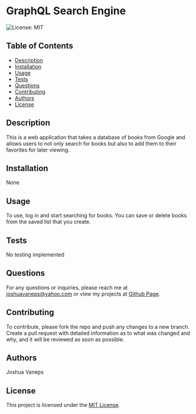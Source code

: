 # GraphQL Search Engine

![License: MIT](https://img.shields.io/badge/License-MIT-yellow.svg)

## Table of Contents
- [Description](#description)
- [Installation](#installation)
- [Usage](#usage)
- [Tests](#tests)
- [Questions](#questions)
- [Contributing](#contributing)
- [Authors](#authors)
- [License](#license)

## Description
This is a web application that takes a database of books from Google and allows users to not only search for books but also to add them to their favorites for later viewing.

## Installation
None

## Usage
To use, log in and start searching for books. You can save or delete books from the saved list that you create.

## Tests
No testing implemented

## Questions
For any questions or inquiries, please reach me at joshuavaneps@yahoo.com or view my projects at [Github Page](https://github.com/JoshuaVaneps).

## Contributing
To contribute, please fork the repo and push any changes to a new branch. Create a pull request with detailed information as to what was changed and why, and it will be reviewed as soon as possible.

## Authors
Joshua Vaneps

## License
This project is licensed under the [MIT License](https://opensource.org/licenses/MIT).
